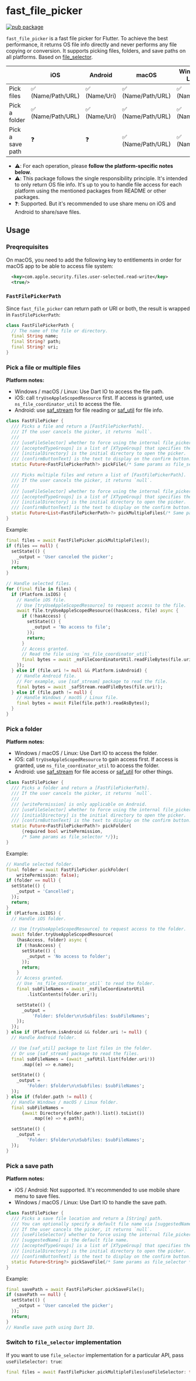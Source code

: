 # fast_file_picker

[![pub package](https://img.shields.io/pub/v/fast_file_picker.svg)](https://pub.dev/packages/fast_file_picker)

`fast_file_picker` is a fast file picker for Flutter. To achieve the best performance, it returns OS file info directly and never performs any file copying or conversion. It supports picking files, folders, and save paths on all platforms. Based on [file_selector](https://pub.dev/packages/file_selector).

|                  | iOS                | Android       | macOS              | Windows / Linux |
| ---------------- | ------------------ | ------------- | ------------------ | --------------- |
| Pick files       | ✅ (Name/Path/URL) | ✅ (Name/Uri) | ✅ (Name/Path/URL) | ✅ (Name/Path)  |
| Pick a folder    | ✅ (Name/Path/URL) | ✅ (Name/Uri) | ✅ (Name/Path/URL) | ✅ (Name/Path)  |
| Pick a save path | ❓                 | ❓            | ✅ (Name/Path/URL) | ✅ (Name/Path)  |

- ⚠️: For each operation, please **follow the platform-specific notes below**.
- ⚠️: This package follows the single responsibility principle. It's intended to only return OS file info. It's up to you to handle file access for each platform using the mentioned packages from README or other packages.
- ❓: Supported. But it's recommended to use share menu on iOS and Android to share/save files.

## Usage

### Preqrequisites

On macOS, you need to add the following key to entitlements in order for macOS app to be able to access file system:

```xml
  <key>com.apple.security.files.user-selected.read-write</key>
  <true/>
```

### `FastFilePickerPath`

Since `fast_file_picker` can return path or URI or both, the result is wrapped in `FastFilePickerPath`:

```dart
class FastFilePickerPath {
  // The name of the file or directory.
  final String name;
  final String? path;
  final String? uri;
}
```

### Pick a file or multiple files

**Platform notes:**

- Windows / macOS / Linux: Use Dart IO to access the file path.
- iOS: call `tryUseAppleScopedResource` first. If access is granted, use `ns_file_coordinator_util` to access the file.
- Android: use [saf_stream](https://pub.dev/packages/saf_stream) for file reading or [saf_util](https://pub.dev/packages/saf_util) for file info.

```dart
class FastFilePicker {
  /// Picks a file and return a [FastFilePickerPath].
  /// If the user cancels the picker, it returns `null`.
  ///
  /// [useFileSelector] whether to force using the internal file_picker plugin.
  /// [acceptedTypeGroups] is a list of [XTypeGroup] that specifies the accepted file types.
  /// [initialDirectory] is the initial directory to open the picker.
  /// [confirmButtonText] is the text to display on the confirm button.
  static Future<FastFilePickerPath?> pickFile(/* Same params as file_selector */);

  /// Picks multiple files and return a list of [FastFilePickerPath].
  /// If the user cancels the picker, it returns `null`.
  ///
  /// [useFileSelector] whether to force using the internal file_picker plugin.
  /// [acceptedTypeGroups] is a list of [XTypeGroup] that specifies the accepted file types.
  /// [initialDirectory] is the initial directory to open the picker.
  /// [confirmButtonText] is the text to display on the confirm button.
  static Future<List<FastFilePickerPath>?> pickMultipleFiles(/* Same params as file_selector */);
}
```

Example:

```dart
final files = await FastFilePicker.pickMultipleFiles();
if (files == null) {
  setState(() {
    _output = 'User canceled the picker';
  });
  return;
}

// Handle selected files.
for (final file in files) {
  if (Platform.isIOS) {
    // Handle iOS file.
    // Use [tryUseAppleScopedResource] to request access to the file.
    await file.tryUseAppleScopedResource((hasAccess, file) async {
      if (!hasAccess) {
        setState(() {
          _output = 'No access to file';
        });
        return;
      }
      // Access granted.
      // Read the file using `ns_file_coordinator_util`.
      final bytes = await _nsFileCoordinatorUtil.readFileBytes(file.uri!);
    });
  } else if (file.uri != null && Platform.isAndroid) {
    // Handle Android file.
    // For example, use [saf_stream] package to read the file.
    final bytes = await _safStream.readFileBytes(file.uri!);
  } else if (file.path != null) {
    // Handle Windows / macOS / Linux file.
    final bytes = await File(file.path!).readAsBytes();
  }
}
```

### Pick a folder

**Platform notes:**

- Windows / macOS / Linux: Use Dart IO to access the folder.
- iOS: call `tryUseAppleScopedResource` to gain access first. If access is granted, use `ns_file_coordinator_util` to access the folder.
- Android: use [saf_stream](https://pub.dev/packages/saf_stream) for file access or [saf_util](https://pub.dev/packages/saf_util) for other things.

```dart
class FastFilePicker {
  /// Picks a folder and return a [FastFilePickerPath].
  /// If the user cancels the picker, it returns `null`.
  ///
  /// [writePermission] is only applicable on Android.
  /// [useFileSelector] whether to force using the internal file_picker plugin.
  /// [initialDirectory] is the initial directory to open the picker.
  /// [confirmButtonText] is the text to display on the confirm button.
  static Future<FastFilePickerPath?> pickFolder(
      {required bool writePermission,
      /* Same params as file_selector */});
}
```

Example:

```dart
// Handle selected folder.
final folder = await FastFilePicker.pickFolder(
    writePermission: false);
if (folder == null) {
  setState(() {
    _output = 'Cancelled';
  });
  return;
}
if (Platform.isIOS) {
  // Handle iOS folder.

  // Use [tryUseAppleScopedResource] to request access to the folder.
  await folder.tryUseAppleScopedResource(
    (hasAccess, folder) async {
    if (!hasAccess) {
      setState(() {
        _output = 'No access to folder';
      });
      return;
    }
    // Access granted.
    // Use `ns_file_coordinator_util` to read the folder.
    final subFileNames = await _nsFileCoordinatorUtil
        .listContents(folder.uri!);

    setState(() {
      _output =
          'Folder: $folder\n\nSubfiles: $subFileNames';
    });
  });
} else if (Platform.isAndroid && folder.uri != null) {
  // Handle Android folder.

  // Use [saf_util] package to list files in the folder.
  // Or use [saf_stream] package to read the files.
  final subFileNames = (await _safUtil.list(folder.uri!))
      .map((e) => e.name);

  setState(() {
    _output =
        'Folder: $folder\n\nSubfiles: $subFileNames';
  });
} else if (folder.path != null) {
  // Handle Windows / macOS / Linux folder.
  final subFileNames =
      (await Directory(folder.path!).list().toList())
          .map((e) => e.path);

  setState(() {
    _output =
        'Folder: $folder\n\nSubfiles: $subFileNames';
  });
}
```

### Pick a save path

**Platform notes:**

- iOS / Android: Not supported. It's recommended to use mobile share menu to save files.
- Windows / macOS / Linux: Use Dart IO to handle the save path.

```dart
class FastFilePicker {
  /// Picks a save file location and return a [String] path.
  /// You can optionally specify a default file name via [suggestedName].
  /// If the user cancels the picker, it returns `null`.
  /// [useFileSelector] whether to force using the internal file_picker plugin.
  /// [suggestedName] is the default file name.
  /// [acceptedTypeGroups] is a list of [XTypeGroup] that specifies the accepted file types.
  /// [initialDirectory] is the initial directory to open the picker.
  /// [confirmButtonText] is the text to display on the confirm button.
  static Future<String?> pickSaveFile(/* Same params as file_selector */);
}
```

Example:

```dart
final savePath = await FastFilePicker.pickSaveFile();
if (savePath == null) {
  setState(() {
    _output = 'User canceled the picker';
  });
  return;
}
// Handle save path using Dart IO.
```

### Switch to `file_selector` implementation

If you want to use `file_selector` implementation for a particular API, pass `useFileSelector: true`:

```dart
final files = await FastFilePicker.pickMultipleFiles(useFileSelector: true);
```
